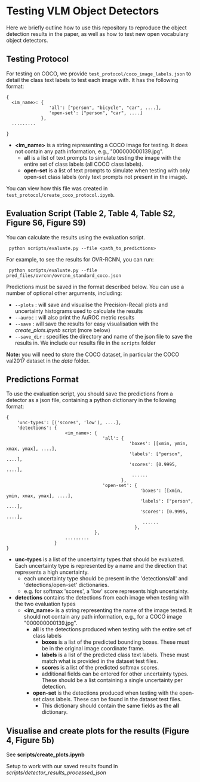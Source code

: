 # Testing VLM Object Detectors

Here we briefly outline how to use this repository to reproduce the object detection results in the paper, as well as how to test new open vocabulary object detectors.

## Testing Protocol
For testing on COCO, we provide ```test_protocol/coco_image_labels.json``` to detail the class text labels to test each image with. It has the following format:
```
{
  <im_name>: {
                'all': ["person", "bicycle", "car", ....],
                'open-set': ["person", "car", ....]
             },
  .........
                  
}

```

- **<im_name>** is a string representing a COCO image for testing. It does not contain any path information, e.g., "000000000139.jpg".
    - **all** is a list of text prompts to simulate testing the image with the entire set of class labels (all COCO class labels).
    - **open-set** is a list of text prompts to simulate when testing with only open-set class labels (only text prompts not present in the image).

You can view how this file was created in ```test_protocol/create_coco_protocol.ipynb```.

## Evaluation Script (Table 2, Table 4, Table S2, Figure S6, Figure S9)
You can calculate the results using the evaluation script.

``` python scripts/evaluate.py --file <path_to_predictions>```

For example, to see the results for OVR-RCNN, you can run:

``` python scripts/evaluate.py --file pred_files/ovrcnn/ovrcnn_standard_coco.json```

Predictions must be saved in the format described below. You can use a number of optional other arguments, including:
- ```--plots``` : will save and visualise the Precision-Recall plots and uncertainty histograms used to calculate the results
- ```--auroc``` : will also print the AuROC metric results
- ```--save``` : will save the results for easy visualisation with the *create_plots.ipynb* script (more below)
- ```--save_dir``` : specifies the directory and name of the json file to save the results in. We include our results file in the ```scripts``` folder

**Note:** you will need to store the COCO dataset, in particular the COCO val2017 dataset in the *data* folder.

## Predictions Format
To use the evaluation script, you should save the predictions from a detector as a json file, containing a python dictionary in the following format:
```
{
    'unc-types': [('scores', 'low'), ....],
    'detections': {
                      <im_name>: {
                                    'all': {
                                              'boxes': [[xmin, ymin, xmax, ymax], ....],
                                              'labels': ["person", ....],
                                              'scores': [0.9995, ....],
                                               ......
                                           },
                                    'open-set': {
                                                  'boxes': [[xmin, ymin, xmax, ymax], ....],
                                                  'labels': ["person", ....],
                                                  'scores': [0.9995, ....],
                                                   ......
                                                },
                                 },
                      .........
                  }
}

```

- **unc-types** is a list of the uncertainty types that should be evaluated. Each uncertainty type is represented by a name and the direction that represents a high uncertainty.
  - each uncertainty type should be present in the 'detections/all' and 'detections/open-set' dictionaries.
  -  e.g. for softmax 'scores', a 'low' score represents high uncertainty.
- **detections** contains the detections from each image when testing with the two evaluation types
  - **<im_name>** is a string representing the name of the image tested. It should not contain any path information, e.g., for a COCO image "000000000139.jpg".
    - **all** is the detections produced when testing with the entire set of class labels
      - **boxes** is a list of the predicted bounding boxes. These must be in the original image coordinate frame.
      - **labels** is a list of the predicted class text labels. These must match what is provided in the dataset test files.
      - **scores** is a list of the predicted softmax scores.
      - additional fields can be entered for other uncertainty types. These should be a list containing a single uncertainty per detection.
    - **open-set** is the detections produced when testing with the open-set class labels. These can be found in the dataset test files.
      - This dictionary should contain the same fields as the **all** dictionary.
     
      
## Visualise and create plots for the results (Figure 4, Figure 5b)
See **scripts/create_plots.ipynb** 

Setup to work with our saved results found in *scripts/detector_results_processed_json*
